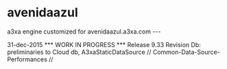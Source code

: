 # avenidaazul
a3xa engine customized for avenidaazul.a3xa.com ---

31-dec-2015 *** WORK IN PROGRESS ***
Release 9.33 Revision Db: preliminaries to Cloud db, A3xaStaticDataSource // Common-Data-Source-Performances // 


